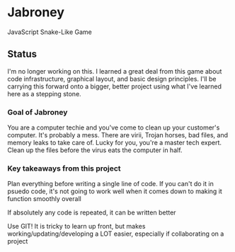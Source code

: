 # Jabroney
JavaScript Snake-Like Game

## Status
I'm no longer working on this. I learned a great deal from this game about code infrastructure, graphical layout, and basic design principles. I'll be carrying this forward onto a bigger, better project using what I've learned here as a stepping stone.

### Goal of Jabroney
You are a computer techie and you've come to clean up your customer's computer. It's probably a mess. There are virii, Trojan horses, bad files, and memory leaks to take care of. Lucky for you, you're a master tech expert. Clean up the files before the virus eats the computer in half.

### Key takeaways from this project
Plan everything before writing a single line of code. If you can't do it in psuedo code, it's not going to work well when it comes down to making it function smoothly overall

If absolutely any code is repeated, it can be written better

Use GIT! It is tricky to learn up front, but makes working/updating/developing a LOT easier, especially if collaborating on a project